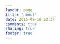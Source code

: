 ```yaml
---
layout: page
title: "about"
date: 2015-08-18 22:37
comments: true
sharing: true
footer: true
---
```


